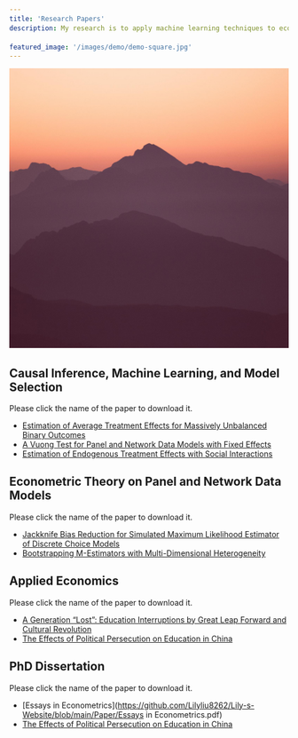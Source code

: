 ```yaml
---
title: 'Research Papers'
description: My research is to apply machine learning techniques to economic studies. I worked on different data structure models, including panel, cross-sectional, time series, and network data. I have published academic papers in top econometric journals. Please click here to see more details, download my Ph.D. dissertation and research papers.

featured_image: '/images/demo/demo-square.jpg'
---
```

![](/images/demo/demo-square.jpg)

## Causal Inference, Machine Learning, and Model Selection

Please click the name of the paper to download it.

* [Estimation of Average Treatment Effects for Massively Unbalanced Binary Outcomes](https://github.com/Lilyliu8262/Lily-s-Website/blob/main/Paper/Rare_Events.pdf)
* [A Vuong Test for Panel and Network Data Models with Fixed Effects](https://github.com/Lilyliu8262/Lily-s-Website/blob/main/Paper/Selection_Test.pdf)
* [Estimation of Endogenous Treatment Effects with Social Interactions](https://github.com/Lilyliu8262/Lily-s-Website/blob/main/Paper/Network_Effects.pdf)

## Econometric Theory on Panel and Network Data Models

Please click the name of the paper to download it.

* [Jackknife Bias Reduction for Simulated Maximum Likelihood Estimator of Discrete Choice Models](https://github.com/Lilyliu8262/Lily-s-Website/blob/main/Paper/Jackknife.pdf)
* [Bootstrapping M-Estimators with Multi-Dimensional Heterogeneity](https://github.com/Lilyliu8262/Lily-s-Website/blob/main/Paper/Bootstrap.pdf)

## Applied Economics

Please click the name of the paper to download it.

* [A Generation “Lost”: Education Interruptions by Great Leap Forward and Cultural Revolution](https://github.com/Lilyliu8262/Lily-s-Website/blob/main/Paper/Education.pdf)
* [The Effects of Political Persecution on Education in China](https://github.com/Lilyliu8262/Lily-s-Website/blob/main/Paper/Political_Persecution.pdf)

## PhD Dissertation

Please click the name of the paper to download it.
* [Essays in Econometrics](https://github.com/Lilyliu8262/Lily-s-Website/blob/main/Paper/Essays in Econometrics.pdf)
* [The Effects of Political Persecution on Education in China](https://github.com/Lilyliu8262/Lily-s-Website/blob/main/Paper/Political_Persecution.pdf)




